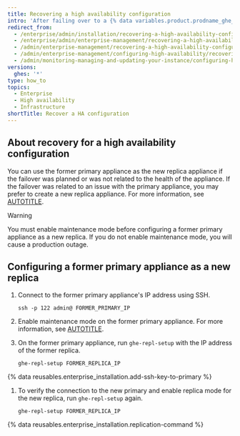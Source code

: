 ```yaml
---
title: Recovering a high availability configuration
intro: 'After failing over to a {% data variables.product.prodname_ghe_server %} appliance, you should regain redundancy as soon as possible rather than rely on a single appliance.'
redirect_from:
  - /enterprise/admin/installation/recovering-a-high-availability-configuration
  - /enterprise/admin/enterprise-management/recovering-a-high-availability-configuration
  - /admin/enterprise-management/recovering-a-high-availability-configuration
  - /admin/enterprise-management/configuring-high-availability/recovering-a-high-availability-configuration
  - /admin/monitoring-managing-and-updating-your-instance/configuring-high-availability/recovering-a-high-availability-configuration
versions:
  ghes: '*'
type: how_to
topics:
  - Enterprise
  - High availability
  - Infrastructure
shortTitle: Recover a HA configuration
---
```


## About recovery for a high availability configuration

You can use the former primary appliance as the new replica appliance if the failover was planned or was not related to the health of the appliance. If the failover was related to an issue with the primary appliance, you may prefer to create a new replica appliance. For more information, see [AUTOTITLE](/admin/enterprise-management/configuring-high-availability/creating-a-high-availability-replica).

> [!WARNING]
> You must enable maintenance mode before configuring a former primary appliance as a new replica. If you do not enable maintenance mode, you will cause a production outage.

## Configuring a former primary appliance as a new replica

1. Connect to the former primary appliance's IP address using SSH.

   ```shell
   ssh -p 122 admin@ FORMER_PRIMARY_IP
   ```

1. Enable maintenance mode on the former primary appliance. For more information, see [AUTOTITLE](/admin/configuration/configuring-your-enterprise/enabling-and-scheduling-maintenance-mode).
1. On the former primary appliance, run `ghe-repl-setup` with the IP address of the former replica.

   ```shell
   ghe-repl-setup FORMER_REPLICA_IP
   ```

{% data reusables.enterprise_installation.add-ssh-key-to-primary %}
1. To verify the connection to the new primary and enable replica mode for the new replica, run `ghe-repl-setup` again.

   ```shell
   ghe-repl-setup FORMER_REPLICA_IP
   ```

{% data reusables.enterprise_installation.replication-command %}
